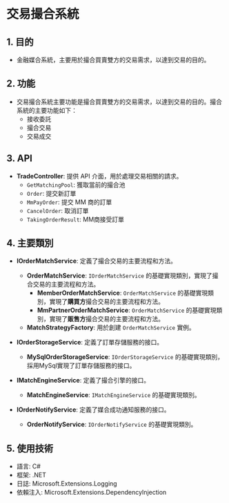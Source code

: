 # 交易撮合系統

## 1. 目的

- 金融媒合系統，主要用於撮合買賣雙方的交易需求，以達到交易的目的。

## 2. 功能

- 交易撮合系統主要功能是撮合買賣雙方的交易需求，以達到交易的目的。撮合系統的主要功能如下：
    - 接收委託
    - 撮合交易
    - 交易成交

## 3. API

- **TradeController**: 提供 API 介面，用於處理交易相關的請求。
    - `GetMatchingPool`: 獲取當前的撮合池
    - `Order`: 提交新訂單
    - `MmPayOrder`: 提交 MM 商的訂單
    - `CancelOrder`: 取消訂單
    - `TakingOrderResult`: MM商接受訂單

## 4. 主要類別

- **IOrderMatchService**: 定義了撮合交易的主要流程和方法。
    - **OrderMatchService**: `IOrderMatchService` 的基礎實現類別，實現了撮合交易的主要流程和方法。
        - **MemberOrderMatchService**: `OrderMatchService` 的基礎實現類別，實現了**購買方**撮合交易的主要流程和方法。
        - **MmPartnerOrderMatchService**: `OrderMatchService` 的基礎實現類別，實現了**販售方**撮合交易的主要流程和方法。
    - **MatchStrategyFactory**: 用於創建 `OrderMatchService` 實例。

- **IOrderStorageService**: 定義了訂單存儲服務的接口。
    - **MySqlOrderStorageService**: `IOrderStorageService` 的基礎實現類別，採用MySql實現了訂單存儲服務的接口。

- **IMatchEngineService**: 定義了撮合引擎的接口。
    - **MatchEngineService**: `IMatchEngineService` 的基礎實現類別。

- **IOrderNotifyService**: 定義了媒合成功通知服務的接口。
    - **OrderNotifyService**: `IOrderNotifyService` 的基礎實現類別。

## 5. 使用技術

- 語言: C#
- 框架: .NET
- 日誌: Microsoft.Extensions.Logging
- 依賴注入: Microsoft.Extensions.DependencyInjection